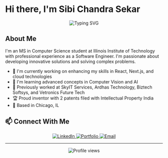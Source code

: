 # Hi there, I'm Sibi Chandra Sekar

<div align="center">
  <img src="https://readme-typing-svg.herokuapp.com?font=Fira+Code&pause=1000&color=2E97F7&center=true&vCenter=true&width=435&lines=Software+Engineer;Full+Stack+Developer;MS+Computer+Science+Student;Innovator+with+2+Patents" alt="Typing SVG" />
</div>

## About Me

I'm an MS in Computer Science student at Illinois Institute of Technology with professional experience as a Software Engineer. I'm passionate about developing innovative solutions and solving complex problems.

- 🔭 I'm currently working on enhancing my skills in React, Next.js, and cloud technologies
- 🌱 I'm learning advanced concepts in Computer Vision and AI
- 💼 Previously worked at SkyIT Services, Ardhas Technology, Biztech Softsys, and Vetronics Future Tech
- 🏆 Proud inventor with 2 patents filed with Intellectual Property India
- 📍 Based in Chicago, IL

## 📫 Connect With Me

<div align="center">
  <a href="https://www.linkedin.com/in/sibichandrasekar" target="_blank">
    <img src="https://img.shields.io/badge/LinkedIn-0077B5?style=for-the-badge&logo=linkedin&logoColor=white" alt="LinkedIn" />
  </a>
  <a href="https://www.sibichandrasekar.com" target="_blank">
    <img src="https://img.shields.io/badge/Portfolio-000000?style=for-the-badge&logo=About.me&logoColor=white" alt="Portfolio" />
  </a>
  <a href="mailto:sibisekar0307@gmail.com">
    <img src="https://img.shields.io/badge/Email-D14836?style=for-the-badge&logo=gmail&logoColor=white" alt="Email" />
  </a>
</div>

---

<div align="center">
  <img src="https://komarev.com/ghpvc/?username=sibi1702&color=blue" alt="Profile views" />
</div>
